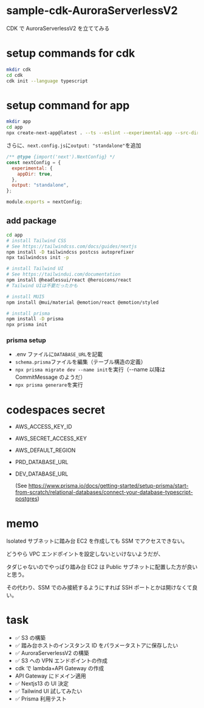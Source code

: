 # sample-cdk-AuroraServerlessV2

CDK で AuroraServerlessV2 を立ててみる

# setup commands for cdk

```sh
mkdir cdk
cd cdk
cdk init --language typescript
```

# setup command for app

```sh
mkdir app
cd app
npx create-next-app@latest . --ts --eslint --experimental-app --src-dir --use-npm --import-alias "@/*"

```

さらに、`next.config.js`に`output: "standalone"`を追加

```js
/** @type {import('next').NextConfig} */
const nextConfig = {
  experimental: {
    appDir: true,
  },
  output: "standalone",
};

module.exports = nextConfig;
```

## add package

```sh
cd app
# install Tailwind CSS
# See https://tailwindcss.com/docs/guides/nextjs
npm install -D tailwindcss postcss autoprefixer
npx tailwindcss init -p

# install Tailwind UI
# See https://tailwindui.com/documentation
npm install @headlessui/react @heroicons/react
# Tailwind UIは不要だったかも

# install MUI5
npm install @mui/material @emotion/react @emotion/styled

# install prisma
npm install -D prisma
npx prisma init
```

### prisma setup

- .env ファイルに`DATABASE_URL`を記載
- `schema.prisma`ファイルを編集（テーブル構造の定義）
- `npx prisma migrate dev --name init`を実行（--name 以降は CommitMessage のようだ）
- `npx prisma generare`を実行

# codespaces secret

- AWS_ACCESS_KEY_ID
- AWS_SECRET_ACCESS_KEY
- AWS_DEFAULT_REGION
- PRD_DATABASE_URL
- DEV_DATABASE_URL

  (See https://www.prisma.io/docs/getting-started/setup-prisma/start-from-scratch/relational-databases/connect-your-database-typescript-postgres)

# memo

Isolated サブネットに踏み台 EC2 を作成しても SSM でアクセスできない。

どうやら VPC エンドポイントを設定しないといけないようだが、

タダじゃないのでやっぱり踏み台 EC2 は Public サブネットに配置した方が良いと思う。

その代わり、SSM でのみ接続するようにすれば SSH ポートとかは開けなくて良い。

# task

- ✅ S3 の構築
- ✅ 踏み台ホストのインスタンス ID をパラメータストアに保存したい
- ✅ AuroraServerlessV2 の構築
- ✅ S3 への VPN エンドポイントの作成
- cdk で lambda+API Gateway の作成
- API Gateway にドメイン適用
- ✅ Nextjs13 の UI 決定
- ✅ Tailwind UI 試してみたい
- ✅ Prisma 利用テスト

